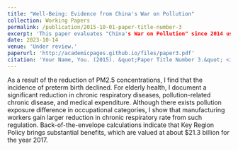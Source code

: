 ```yaml
---
title: "Well-Being: Evidence from China's War on Pollution"
collection: Working Papers
permalink: /publication/2015-10-01-paper-title-number-3
excerpt: 'This paper evaluates "China's War on Pollution" since 2014 using the legislation of "Key Region Policy" as a quasi-experimental research design. My results show that this new stringent environmental regulation significantly reduced PM2.5 concentrations.'
date: 2023-10-14
venue: 'Under review.'
paperurl: 'http://academicpages.github.io/files/paper3.pdf'
citation: 'Your Name, You. (2015). &quot;Paper Title Number 3.&quot; <i>Journal 1</i>. 1(3).'
---
```


 As a result of the reduction of PM2.5 concentrations, I find that the incidence of preterm birth declined. For elderly health, I document a significant reduction in chronic respiratory diseases, pollution-related chronic disease, and medical expenditure. Although there exists pollution exposure difference in occupational categories, I show that manufacturing workers gain larger reduction in chronic respiratory rate from such regulation. Back-of-the-envelope calculations indicate that Key Region Policy brings substantial benefits, which are valued at about $21.3 billion for the year 2017.


